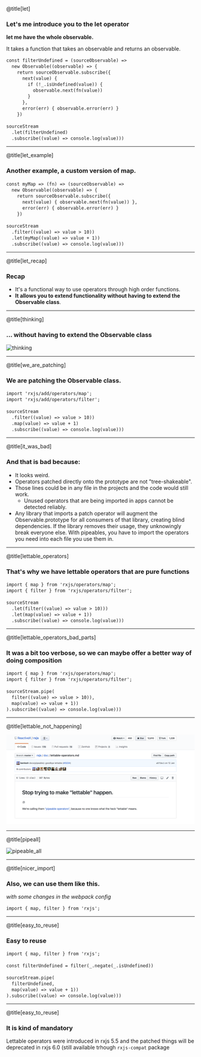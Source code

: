 @title[let]

### Let's me introduce you to  the __let__ operator

__let me have the whole observable.__

It takes a function that takes an observable and returns an observable. 

```
const filterUndefined = (sourceObservable) => 
  new Observable((observable) => {
    return sourceObservable.subscribe({
      next(value) {
        if (!_.isUndefined(value)) {
          observable.next(fn(value)) 
        }
      },
      error(err) { observable.error(err) }
    })

sourceStream
  .let(filterUndefined)
  .subscribe((value) => console.log(value)))

```

---

@title[let_example]

### Another example, a custom version of map.

```
const myMap => (fn) => (sourceObservable) => 
  new Observable((observable) => {
    return sourceObservable.subscribe({
      next(value) { observable.next(fn(value)) },
      error(err) { observable.error(err) }
    })

sourceStream
  .filter((value) => value > 10))
  .let(myMap((value) => value + 1))
  .subscribe((value) => console.log(value)))

```

---

@title[let_recap]

### Recap

* It's a functional way to use operators through high order functions.
* **It allows you to extend functionality without having to extend the Observable class**.

---

@title[thinking]

### ... without having to extend the Observable class

![thinking](https://us.123rf.com/450wm/chutimakuanamon/chutimakuanamon1705/chutimakuanamon170500260/79121847-homer-simpson-thinking-illustration.jpg?ver=6)

---

@title[we_are_patching]

### We are patching the Observable class.

```
import 'rxjs/add/operators/map';
import 'rxjs/add/operators/filter';

sourceStream
  .filter((value) => value > 10))
  .map(value) => value + 1)
  .subscribe((value) => console.log(value)))
```

---

@title[it_was_bad]

### And that is bad because:

* It looks weird.
* Operators patched directly onto the prototype are not "tree-shakeable".
* Those lines could be in any file in the projects and the code would still work.
  * Unused operators that are being imported in apps cannot be detected reliably.
* Any library that imports a patch operator will augment the Observable.prototype for all consumers of that library, creating blind dependencies. If the library removes their usage, they unknowingly break everyone else. With pipeables, you have to import the operators you need into each file you use them in.
  
---

@title[lettable_operators]

### That's why we have lettable operators that are pure functions

```
import { map } from 'rxjs/operators/map';
import { filter } from 'rxjs/operators/filter';

sourceStream
  .let(filter((value) => value > 10)))
  .let(map(value) => value + 1))
  .subscribe((value) => console.log(value)))
```

---

@title[lettable_operators_bad_parts]

### It was a bit too verbose, so we can maybe offer a better way of doing composition

```
import { map } from 'rxjs/operators/map';
import { filter } from 'rxjs/operators/filter';

sourceStream.pipe(
  filter((value) => value > 10)),
  map(value) => value + 1))
).subscribe((value) => console.log(value)))
```

---

@title[lettable_not_happening]

![pipeable_now](pipeable.png)

---

@title[pipeall]

![pipeable_all](https://cdn-images-1.medium.com/max/1600/1*5fPnXp0r3it3Tmoeb7Jg-A.jpeg)

---

@title[nicer_import]

### Also, we can use them like this.

*with some changes in the webpack config*

```
import { map, filter } from 'rxjs';
```
---

@title[easy_to_reuse]

### Easy to reuse

```
import { map, filter } from 'rxjs';

const filterUndefined = filter(_.negate(_.isUndefined))

sourceStream.pipe(
  filterUndefined,
  map(value) => value + 1))
).subscribe((value) => console.log(value)))
```

---

@title[easy_to_reuse]

### It is kind of mandatory

Lettable operators were introduced in rxjs 5.5 and the patched things will be deprecated in rxjs 6.0 (still available trhough `rxjs-compat` package
